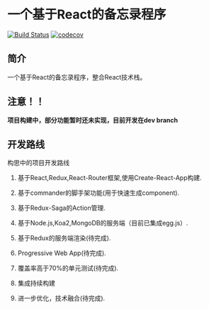 # 一个基于React的备忘录程序 

[![Build Status](https://travis-ci.org/Dead-Blue/memo.svg?branch=master)](https://travis-ci.org/Dead-Blue/memo) [![codecov](https://codecov.io/gh/Dead-Blue/memo/branch/master/graph/badge.svg)](https://codecov.io/gh/Dead-Blue/memo)

## 简介

一个基于React的备忘录程序，整合React技术栈。

## 注意！！

**项目构建中，部分功能暂时还未实现，目前开发在dev branch**

## 开发路线

构思中的项目开发路线

1. 基于React,Redux,React-Router框架,使用Create-React-App构建.

1. 基于commander的脚手架功能(用于快速生成component).

1. 基于Redux-Saga的Action管理.

1. 基于Node.js,Koa2,MongoDB的服务端（目前已集成egg.js）.

1. 基于Redux的服务端渲染(待完成).

1. Progressive Web App(待完成).

1. 覆盖率高于70%的单元测试(待完成).

1. 集成持续构建

1. 进一步优化，技术融合(待完成).



